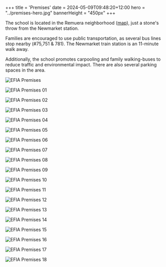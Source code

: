 +++
title = 'Premises'
date = 2024-05-09T09:48:20+12:00
hero = "../premises-hero.jpg"
bannerHeight = "450px"
+++

The school is located in the Remuera neighborhood ([map](https://maps.app.goo.gl/iRTgtRV3pyQCjkkE7)), just a stone's throw from the Newmarket station.

Families are encouraged to use public transportation, as several bus lines stop nearby (#75,751 & 781). The Newmarket train station is an 11-minute walk away.

Additionally, the school promotes carpooling and family walking-buses to reduce traffic and environmental impact. There are also several parking spaces in the area.

![EFIA Premises](../premises.jpg "EFIA Premises")


![EFIA Premises 01](/images/premises/IMG20250430111715.jpg "EFIA Premises 01")

![EFIA Premises 02](/images/premises/IMG20250502073229.jpg "EFIA Premises 02")

![EFIA Premises 03](/images/premises/IMG20250502073310_01.jpg "EFIA Premises 03")

![EFIA Premises 04](/images/premises/IMG20250502073316.jpg "EFIA Premises 04")

![EFIA Premises 05](/images/premises/IMG20250502073337.jpg "EFIA Premises 05")

![EFIA Premises 06](/images/premises/IMG20250502073459.jpg "EFIA Premises 06")

![EFIA Premises 07](/images/premises/IMG20250502073513.jpg "EFIA Premises 07")

![EFIA Premises 08](/images/premises/IMG20250502073702.jpg "EFIA Premises 08")

![EFIA Premises 09](/images/premises/IMG20250502073730.jpg "EFIA Premises 09")

![EFIA Premises 10](/images/premises/IMG20250502073837.jpg "EFIA Premises 10")

![EFIA Premises 11](/images/premises/IMG20250502073854.jpg "EFIA Premises 11")

![EFIA Premises 12](/images/premises/IMG20250502073907.jpg "EFIA Premises 12")

![EFIA Premises 13](/images/premises/IMG20250502073915.jpg "EFIA Premises 13")

![EFIA Premises 14](/images/premises/IMG20250502073929.jpg "EFIA Premises 14")

![EFIA Premises 15](/images/premises/IMG20250502073955.jpg "EFIA Premises 15")

![EFIA Premises 16](/images/premises/IMG20250502074530.jpg "EFIA Premises 16")

![EFIA Premises 17](/images/premises/IMG20250502074731.jpg "EFIA Premises 17")

![EFIA Premises 18](/images/premises/IMG20250502074742.jpg "EFIA Premises 18")
